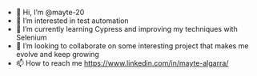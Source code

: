 - 👋 Hi, I’m @mayte-20
- 👀 I’m interested in test automation
- 🌱 I’m currently learning Cypress and improving my techniques with Selenium
- 💞️ I’m looking to collaborate on some interesting project that makes me evolve and keep growing
- 📫 How to reach me https://www.linkedin.com/in/mayte-algarra/

<!---
mayte-20/mayte-20 is a ✨ special ✨ repository because its `README.md` (this file) appears on your GitHub profile.
You can click the Preview link to take a look at your changes.
--->

